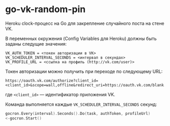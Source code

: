 # go-vk-random-pin

Heroku clock-процесс на Go для закрепление случайного поста на стене VK.

В переменных окружения (Config Variables для Heroku) должны быть заданы следущие значения:

```
VK_AUTH_TOKEN = <токен авторизации в VK>
VK_SCHEDULER_INTERVAL_SECONDS = <интервал в секундах>
VK_PROFILE_URL = <ссылка на профиль (http://vk.com/user)>
```

Токен авторизации можно получить при переходе по следующему URL:

```
https://oauth.vk.com/authorize?client_id=<client_id>&scope=wall,offline&redirect_uri=https://oauth.vk.com/blank.html&display=page&v=5.29&response_type=token
```

где `<client_id>` — идентификатор приложения VK.

Команда выполняется каждые `VK_SCHEDULER_INTERVAL_SECONDS` секунд:

```go
gocron.Every(interval).Seconds().Do(task, authToken, profileUrl)
<-gocron.Start()
```
